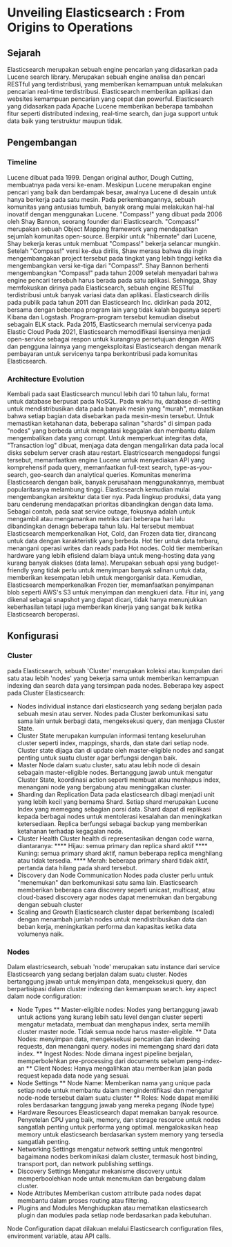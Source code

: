 # Unveiling Elasticsearch : From Origins to Operations
## Sejarah
Elasticsearch merupakan sebuah engine pencarian yang didasarkan pada Lucene search library. Merupakan sebuah engine analisa dan pencari RESTful yang terdistribusi, yang memberikan kemampuan untuk melakukan pencarian real-time terdistribusi. Elasticsearch memberikan aplikasi dan websites kemampuan pencarian yang cepat dan powerful. Elasticsearch yang didasarkan pada Apache Lucene memberikan beberapa tambahan fitur seperti distributed indexing, real-time search, dan juga support untuk data baik yang terstruktur maupun tidak.
## Pengembangan
### Timeline
Lucene dibuat pada 1999. Dengan original author, Dough Cutting, membuatnya pada versi ke-enam. Meskipun Lucene merupakan engine pencari yang baik dan berdampak besar, awalnya Lucene di desain untuk hanya berkerja pada satu mesin. Pada perkembangannya, sebuah komunitas yang antusias tumbuh, banyak orang mulai melakukan hal-hal inovatif dengan menggunakan Lucene.
"Compass!" yang dibuat pada 2006 oleh Shay Bannon, seorang founder dari Elasticsearch. "Compass!" merupakan sebuah Object Mapping framework yang mendapatkan sejumlah komunitas open-source. Berpikir untuk "hibernate" dari Lucene, Shay bekerja keras untuk membuat "Compass!" bekerja selancar mungkin.
Setelah "Compass!" versi ke-dua dirilis, Shaw merasa bahwa dia ingin mengembangakan project tersebut pada tingkat yang lebih tinggi ketika dia mengembangkan versi ke-tiga dari "Compass!".
Shay Bannon berhenti mengembangkan "Compass!" pada tahun 2009 setelah menyadari bahwa engine pencari tersebuh harus berada pada satu aplikasi. Sehingga, Shay memfokuskan dirinya pada Elasticsearch, sebuah engine RESTful terdistribusi untuk banyak variasi data dan aplikasi.
Elasticsearch dirilis pada publik pada tahun 2011 dan Elasticsearch Inc. didirikan pada 2012, bersama dengan beberapa program lain yang tidak kalah bagusnya seperti Kibana dan Logstash. Program-program tersebut kemudian disebut sebagain ELK stack.
Pada 2015, Elasticsearch memulai servicenya pada Elastic Cloud
Pada 2021, Elasticsearch memodifikasi lisensinya menjadi open-service sebagai respon untuk kurangnya persetujuan dengan AWS dan pengguna lainnya yang mengeksploitasi Elasticsearch dengan menarik pembayaran untuk servicenya tanpa berkontribusi pada komunitas Elasticsearch.
### Architecture Evolution
Kembali pada saat Elasticsearch muncul lebih dari 10 tahun lalu, format untuk database berpusat pada NoSQL. Pada waktu itu, database di-setting untuk mendistribusikan data pada banyak mesin yang "murah", memastikan bahwa setiap bagian data disebarkan pada mesin-mesin tersebut. Untuk memastikan ketahanan data, beberapa salinan "shards" di simpan pada "nodes" yang berbeda untuk mengatasi kegagalan dan membantu dalam mengembalikan data yang corrupt.
Untuk memperkuat integritas data, "Transaction log" dibuat, menjaga data dengan mengalirkan data pada local disks sebelum server crash atau restart.
Elastricsearch mengadopsi fungsi tersebut, memanfaatkan engine Lucene untuk menyediakan API yang komprehensif pada query, memanfaatkan full-text search, type-as-you-search, geo-search dan analytical queries.
Komunitas menerima Elasticsearch dengan baik, banyak perusahaan menggunakannya, membuat popularitasnya melambung tinggi. Elasticsearch kemudian mulai mengembangkan arsitektur data tier nya.
Pada lingkup produksi, data yang baru cenderung mendapatkan prioritas dibandingkan dengan data lama. Sebagai contoh, pada saat service outage, fokusnya adalah untuk mengambil atau mengamankan metriks dari beberapa hari lalu dibandingkan denagn beberapa tahun lalu. Hal tersebut membuat Elasticsearch memperkenalkan Hot, Cold, dan Frozen data tier, dirancang untuk data dengan karakteristik yang berbeda.
Hot tier untuk data terbaru, menangani operasi writes dan reads pada Hot nodes.
Cold tier memberikan hardware yang lebih efisiend dalam biaya untuk meng-hosting data yang kurang banyak diakses (data lama). Merupakan sebuah opsi yang budget-friendly yang tidak perlu untuk menyimpan banyak salinan untuk data, memberikan kesempatan lebih untuk mengorganisir data.
Kemudian, Elasticsearch memperkenalkan Frozen tier, memanfaatkan penyimpanan blob seperti AWS's S3 untuk menyimpan dan mengkueri data. Fitur ini, yang dikenal sebagai snapshot yang dapat dicari, tidak hanya menunjukkan keberhasilan tetapi juga memberikan kinerja yang sangat baik ketika Elasticsearch beroperasi.
## Konfigurasi
### Cluster
pada Elasticsearch, sebuah 'Cluster' merupakan koleksi atau kumpulan dari satu atau lebih 'nodes' yang bekerja sama untuk memberikan kemampuan indexing dan search data yang tersimpan pada nodes.
Beberapa key aspect pada Cluster Elasticsearch:
- Nodes
individual instance dari elasticsearch yang sedang berjalan pada sebuah mesin atau server. Nodes pada Cluster berkomunikasi satu sama lain untuk berbagi data, mengeksekusi query, dan menjaga Cluster State.
- Cluster State
merupakan kumpulan informasi tentang keseluruhan cluster seperti index, mappings, shards, dan state dari setiap node. Cluster state dijaga dan di update oleh master-eligible nodes and sangat penting untuk suatu cluster agar berfungsi dengan baik.
- Master Node
dalam suatu cluster, satu atau lebih node di desain sebagain master-eligible nodes. Bertanggung jawab untuk mengatur Cluster State, koordinasi action seperti membuat atau menhapus index, menangani node yang bergabung atau meninggalkan cluster.
- Sharding dan Replication
Data pada elasticsearch dibagi menjadi unit yang lebih kecil yang bernama Shard. Setiap shard merupakan Lucene Index yang memegang sebagian porsi data.
Shard dapat di replikasi kepada berbagai nodes untuk mentolerasi kesalahan dan  meningkatkan ketersediaan.
Replica berfungsi sebagai backup yang memberikan ketahanan terhadap kegagalan node.
- Cluster Health
Cluster health di representasikan dengan code warna, diantaranya:
**** Hijau: semua primary dan replica shard aktif
**** Kuning: semua primary shard aktif, namun beberapa replica menghilang atau tidak tersedia.
**** Merah: beberapa primary shard tidak aktif, pertanda data hilang pada shard tersebut.
- Discovery dan Node Communication
Nodes pada cluster perlu untuk "menemukan" dan berkomunikasi satu sama lain. Elasticsearch memberikan beberapa cara discovery seperti unicast, multicast, atau cloud-based discovery agar nodes dapat menemukan dan bergabung dengan sebuah cluster
- Scaling and Growth
Elasticsearch cluster dapat berkembang (scaled) dengan menambah jumlah nodes untuk mendistribusikan data dan beban kerja, meningkatkan performa dan kapasitas ketika data volumenya naik.
### Nodes
Dalam elastricsearch, sebuah 'node' merupakan satu instance dari service Elasticsearch yang sedang berjalan dalam suatu cluster. Nodes bertanggung jawab untuk menyimpan data, mengeksekusi query, dan berpartisipasi dalam cluster indexing dan kemampuan search.
key aspect dalam node configuration:
- Node Types
** Master-eligible nodes: Nodes yang bertanggung jawab untuk actions yang kurang lebih satu level dengan cluster seperti mengatur metadata, membuat dan menghapus index, serta memilih cluster master node. Tidak semua node harus master-eligible.
** Data Nodes: menyimpan data, mengeksekusi pencarian dan indexing requests, dan menangani query. nodes ini memengang shard dari data index.
** Ingest Nodes: Node dimana ingest pipeline berjalan, memperbolehkan pre-processing dari documents sebelum peng-index-an
** Client Nodes: Hanya mengalihkan atau memberikan jalan pada request kepada data node yang sesuai.
- Node Settings
** Node Name: Memberikan nama yang unique pada setiap node untuk membantu dalam mengindentifikasi dan mengatur node-node tersebut dalam suatu cluster
** Roles: Node dapat memiliki roles berdasarkan tanggung jawab yang mereka pegang (Node type)
- Hardware Resources
Eleasticsearch dapat memakan banyak resource. Penyetelan CPU yang baik, memory, dan storage resource untuk nodes sangatlah penting untuk performa yang optimal. mengalokasikan heap memory untuk elasticsearch berdasarkan system memory yang tersedia sangatlah penting.
- Networking Settings
mengatur network setting untuk mengontrol bagaimana nodes berkominikasi dalam cluster, termasuk host binding, transport port, dan network publishing settings.
- Discovery Settings
Mengatur mekanisme discovery untuk memperboolehkan node untuk menemukan dan bergabung dalam cluster.
- Node Attributes
Memberikan custom attribute pada nodes dapat membantu dalam proses routing atau filtering.
- Plugins and Modules
Menghidupkan atau mematikan elasticsearch plugin dan modules pada setiap node berdasarkan pada kebutuhan.

Node Configuration dapat dilakuan melalui Elasticsearch configuration files, environment variable, atau API calls.

